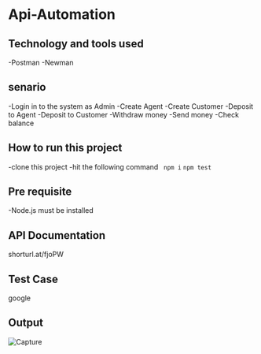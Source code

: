 # Api-Automation

## Technology and tools used
-Postman
-Newman

## senario
  -Login in to the system as Admin
  -Create Agent
  -Create Customer
  -Deposit to Agent
  -Deposit to Customer
  -Withdraw money
  -Send money
  -Check balance
  
## How to run this project
  -clone this project
  -hit the following command
  ``` npm i```
  ``` npm test ```
  
## Pre requisite
 -Node.js must be installed
 
## API Documentation
 shorturl.at/fjoPW
 
## Test Case
google

## Output

![Capture](https://user-images.githubusercontent.com/52061402/194730531-91b4ba1c-e990-4032-8b92-053a30192299.JPG)




 
